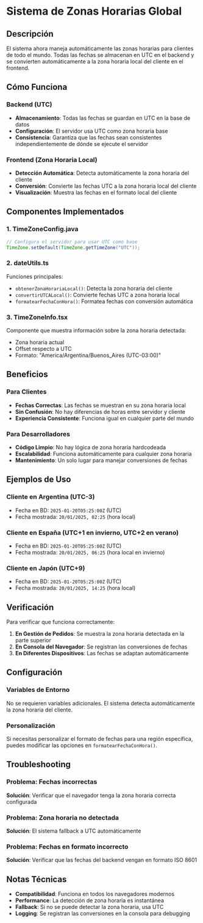 # Sistema de Zonas Horarias Global

## Descripción

El sistema ahora maneja automáticamente las zonas horarias para clientes de todo el mundo. Todas las fechas se almacenan en UTC en el backend y se convierten automáticamente a la zona horaria local del cliente en el frontend.

## Cómo Funciona

### Backend (UTC)
- **Almacenamiento**: Todas las fechas se guardan en UTC en la base de datos
- **Configuración**: El servidor usa UTC como zona horaria base
- **Consistencia**: Garantiza que las fechas sean consistentes independientemente de dónde se ejecute el servidor

### Frontend (Zona Horaria Local)
- **Detección Automática**: Detecta automáticamente la zona horaria del cliente
- **Conversión**: Convierte las fechas UTC a la zona horaria local del cliente
- **Visualización**: Muestra las fechas en el formato local del cliente

## Componentes Implementados

### 1. TimeZoneConfig.java
```java
// Configura el servidor para usar UTC como base
TimeZone.setDefault(TimeZone.getTimeZone("UTC"));
```

### 2. dateUtils.ts
Funciones principales:
- `obtenerZonaHorariaLocal()`: Detecta la zona horaria del cliente
- `convertirUTCALocal()`: Convierte fechas UTC a zona horaria local
- `formatearFechaConHora()`: Formatea fechas con conversión automática

### 3. TimeZoneInfo.tsx
Componente que muestra información sobre la zona horaria detectada:
- Zona horaria actual
- Offset respecto a UTC
- Formato: "America/Argentina/Buenos_Aires (UTC-03:00)"

## Beneficios

### Para Clientes
- **Fechas Correctas**: Las fechas se muestran en su zona horaria local
- **Sin Confusión**: No hay diferencias de horas entre servidor y cliente
- **Experiencia Consistente**: Funciona igual en cualquier parte del mundo

### Para Desarrolladores
- **Código Limpio**: No hay lógica de zona horaria hardcodeada
- **Escalabilidad**: Funciona automáticamente para cualquier zona horaria
- **Mantenimiento**: Un solo lugar para manejar conversiones de fechas

## Ejemplos de Uso

### Cliente en Argentina (UTC-3)
- Fecha en BD: `2025-01-20T05:25:00Z` (UTC)
- Fecha mostrada: `20/01/2025, 02:25` (hora local)

### Cliente en España (UTC+1 en invierno, UTC+2 en verano)
- Fecha en BD: `2025-01-20T05:25:00Z` (UTC)
- Fecha mostrada: `20/01/2025, 06:25` (hora local en invierno)

### Cliente en Japón (UTC+9)
- Fecha en BD: `2025-01-20T05:25:00Z` (UTC)
- Fecha mostrada: `20/01/2025, 14:25` (hora local)

## Verificación

Para verificar que funciona correctamente:

1. **En Gestión de Pedidos**: Se muestra la zona horaria detectada en la parte superior
2. **En Consola del Navegador**: Se registran las conversiones de fechas
3. **En Diferentes Dispositivos**: Las fechas se adaptan automáticamente

## Configuración

### Variables de Entorno
No se requieren variables adicionales. El sistema detecta automáticamente la zona horaria del cliente.

### Personalización
Si necesitas personalizar el formato de fechas para una región específica, puedes modificar las opciones en `formatearFechaConHora()`.

## Troubleshooting

### Problema: Fechas incorrectas
**Solución**: Verificar que el navegador tenga la zona horaria correcta configurada

### Problema: Zona horaria no detectada
**Solución**: El sistema fallback a UTC automáticamente

### Problema: Fechas en formato incorrecto
**Solución**: Verificar que las fechas del backend vengan en formato ISO 8601

## Notas Técnicas

- **Compatibilidad**: Funciona en todos los navegadores modernos
- **Performance**: La detección de zona horaria es instantánea
- **Fallback**: Si no se puede detectar la zona horaria, usa UTC
- **Logging**: Se registran las conversiones en la consola para debugging
